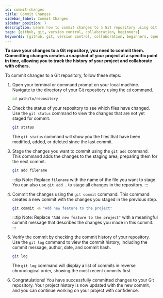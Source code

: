 ```yaml
---
id: commit-changes
title: Commit Changes
sidebar_label: Commit Changes
sidebar_position: 7
description: Learn how to commit changes to a Git repository using Git. Commit your changes, add a commit message, and keep track of your project history with Git commits.
tags: [github, git, version control, collaboration, beginners]
keywords: [github, git, version control, collaboration, beginners, open source, commit, changes, history, project]
---
```


**To save your changes to a Git repository, you need to commit them. Committing changes creates a snapshot of your project at a specific point in time, allowing you to track the history of your project and collaborate with others.**

To commit changes to a Git repository, follow these steps:

1. Open your terminal or command prompt on your local machine. Navigate to the directory of your Git repository using the `cd` command.

    ```bash title="Terminal"
    cd path/to/repository
    ```

2. Check the status of your repository to see which files have changed. Use the `git status` command to view the changes that are not yet staged for commit.

    ```bash title="Terminal"
    git status
    ```

    The `git status` command will show you the files that have been modified, added, or deleted since the last commit.

3. Stage the changes you want to commit using the `git add` command. This command adds the changes to the staging area, preparing them for the next commit.

    ```bash title="Terminal"
    git add filename
    ```

    :::tip Note:
    Replace `filename` with the name of the file you want to stage. You can also use `git add .` to stage all changes in the repository.
    :::

4. Commit the changes using the `git commit` command. This command creates a new commit with the changes you staged in the previous step.

    ```bash title="Terminal"
    git commit -m "Add new feature to the project"
    ```

    :::tip Note:
    Replace `"Add new feature to the project"` with a meaningful commit message that describes the changes you made in this commit.
    :::

5. Verify the commit by checking the commit history of your repository. Use the `git log` command to view the commit history, including the commit message, author, date, and commit hash.

    ```bash title="Terminal"
    git log
    ```

    The `git log` command will display a list of commits in reverse chronological order, showing the most recent commits first.

6. Congratulations! You have successfully committed changes to your Git repository. Your project history is now updated with the new commit, and you can continue working on your project with confidence.